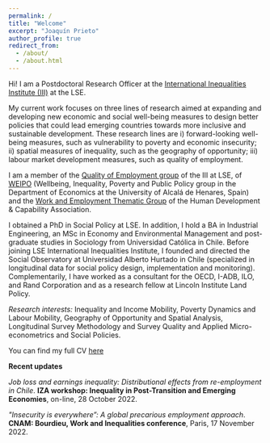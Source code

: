 ```yaml
---
permalink: /
title: "Welcome"
excerpt: "Joaquín Prieto"
author_profile: true
redirect_from: 
  - /about/
  - /about.html
---
```



Hi! I am a Postdoctoral Research Officer at the <a href="http://www.lse.ac.uk/International-Inequalities" target="_blank"> International Inequalities Institute (III)</a>  at the LSE. 

My current work focuses on three lines of research aimed at expanding and developing new economic and social well-being measures to design better policies that could lead emerging countries towards more inclusive and sustainable development. These research lines are i) forward-looking well-being measures, such as vulnerability to poverty and economic insecurity; ii) spatial measures of inequality, such as the geography of opportunity; iii) labour market development measures, such as quality of employment.

I am a member of the <a href="https://quality-employment.org" target="_blank"> Quality of Employment group</a> of the III at LSE, of <a href="https://sites.google.com/view/weipo-uah/home?authuser=0" target="_blank"> WEIPO</a> (Wellbeing, Inequality, Poverty and Public Policy group in the Department of Economics at the University of Alcalá de Henares, Spain) and the <a href="https://hd-ca.org/thematic_group/work-employment)" target="_blank"> Work and Employment Thematic Group</a> of the Human Development & Capability Association.

I obtained a PhD in Social Policy at LSE. In addition, I hold a BA in Industrial Engineering, an MSc in Economy and Environmental Management and post-graduate studies in Sociology from Universidad Católica in Chile. Before joining LSE International Inequalities Institute, I founded and directed the Social Observatory at Universidad Alberto Hurtado in Chile (specialized in longitudinal data for social policy design, implementation and monitoring). Complementarily, I have worked as a consultant for the OECD, I-ADB, ILO, and Rand Corporation and as a research fellow at Lincoln Institute Land Policy.

_Research interests:_  Inequality and Income Mobility, Poverty Dynamics and Labour Mobility, Geography of Opportunity and Spatial Analysis, Longitudinal Survey Methodology and Survey Quality and Applied Micro-econometrics and Social Policies.

You can find my full CV <a href="files/CV_Joaquin_Prieto_October_2022.pdf" target="_blank"> here </a>

__Recent updates__

_Job loss and earnings inequality: Distributional effects from re-employment in Chile_. __IZA workshop: Inequality in Post-Transition and Emerging Economies__, on-line, 28 October 2022.

_"Insecurity is everywhere”: A global precarious employment approach_. __CNAM: Bourdieu, Work and Inequalities conference__, Paris, 17 November 2022.
